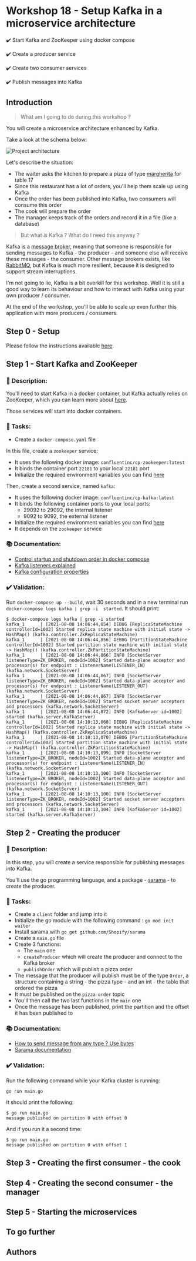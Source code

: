# Workshop 18 - Setup Kafka in a microservice architecture

:heavy_check_mark: Start Kafka and ZooKeeper using docker compose

:heavy_check_mark: Create a producer service

:heavy_check_mark: Create two consumer services

:heavy_check_mark: Publish messages into Kafka

## Introduction

> What am I going to do during this workshop ?

You will create a microservice architecture enhanced by Kafka.

Take a look at the schema below:

![Project architecture](../../.github/assets/software/kafka/architecture.png)

Let's describe the situation:
- The waiter asks the kitchen to prepare a pizza of type [margherita](https://www.marmiton.org/recettes/recette_la-pizza-margherita-recette-realisable-a-la-maison_335446.aspx) for table 17
- Since this restaurant has a lot of orders, you'll help them scale up using Kafka
- Once the order has been published into Kafka, two consumers will consume this order
- The cook will prepare the order
- The manager keeps track of the orders and record it in a file (like a database)

> But what *is* Kafka ? What do I need this anyway ?

Kafka is a [message broker](https://www.ibm.com/cloud/learn/message-brokers), meaning that someone is responsible for sending messages to Kafka - the producer - and someone else will receive these messages - the consumer.
Other message brokers exists, like [RabbitMQ](https://www.rabbitmq.com/), but Kafka is much more resilient, because it is designed to support stream interruptions.

I'm not going to lie, Kafka is a bit overkill for this workshop.
Well it is still a good way to learn its behaviour and how to interact with Kafka using your own producer / consumer.

At the end of the workshop, you'll be able to scale up even further this application with more producers / consumers.

## Step 0 - Setup

Please follow the instructions available [here](./SETUP.md).

## Step 1 - Start Kafka and ZooKeeper

### :bookmark_tabs: **Description**:
You'll need to start Kafka in a docker container, but Kafka actually relies on ZooKeeper, which you can learn more about [here](http://cloudurable.com/blog/kafka-architecture/index.html).

Those services will start into docker containers.

### :pushpin: **Tasks**:
- Create a `docker-compose.yaml` file

In this file, create a `zookeeper` service:
- It uses the following docker image: `confluentinc/cp-zookeeper:latest`
- It binds the container port `22181` to your local `22181` port
- Initialize the required environment variables you can find [here](https://docs.confluent.io/platform/current/installation/docker/config-reference.html#zk-configuration)

Then, create a second service, named `kafka`:
- It uses the following docker image: `confluentinc/cp-kafka:latest`
- It binds the following container ports to your local ports:
  - 29092 to 29092, the internal listener
  - 9092 to 9092, the external listener
- Initialize the required environment variables you can find [here](https://docs.confluent.io/platform/current/installation/docker/config-reference.html#confluent-ak-configuration)
- It depends on the `zookeeper` service

### :books: **Documentation**:

- [Control startup and shutdown order in docker compose](https://docs.docker.com/compose/startup-order/)
- [Kafka listeners explained](https://www.confluent.io/blog/kafka-listeners-explained/)
- [Kafka configuration properties](https://jaceklaskowski.gitbooks.io/apache-kafka/content/kafka-properties.html)

### :heavy_check_mark: **Validation**:

Run `docker-compose up --build`, wait 30 seconds and in a new terminal run `docker-compose logs kafka | grep -i 
started`. 
It should print:
```shell
$ docker-compose logs kafka | grep -i started
kafka_1      | [2021-08-08 14:06:44,854] DEBUG [ReplicaStateMachine controllerId=1002] Started replica state machine with initial state -> HashMap() (kafka.controller.ZkReplicaStateMachine)
kafka_1      | [2021-08-08 14:06:44,856] DEBUG [PartitionStateMachine controllerId=1002] Started partition state machine with initial state -> HashMap() (kafka.controller.ZkPartitionStateMachine)
kafka_1      | [2021-08-08 14:06:44,866] INFO [SocketServer listenerType=ZK_BROKER, nodeId=1002] Started data-plane acceptor and processor(s) for endpoint : ListenerName(LISTENER_IN) (kafka.network.SocketServer)
kafka_1      | [2021-08-08 14:06:44,867] INFO [SocketServer listenerType=ZK_BROKER, nodeId=1002] Started data-plane acceptor and processor(s) for endpoint : ListenerName(LISTENER_OUT) (kafka.network.SocketServer)
kafka_1      | [2021-08-08 14:06:44,867] INFO [SocketServer listenerType=ZK_BROKER, nodeId=1002] Started socket server acceptors and processors (kafka.network.SocketServer)
kafka_1      | [2021-08-08 14:06:44,872] INFO [KafkaServer id=1002] started (kafka.server.KafkaServer)
kafka_1      | [2021-08-08 14:10:13,068] DEBUG [ReplicaStateMachine controllerId=1002] Started replica state machine with initial state -> HashMap() (kafka.controller.ZkReplicaStateMachine)
kafka_1      | [2021-08-08 14:10:13,070] DEBUG [PartitionStateMachine controllerId=1002] Started partition state machine with initial state -> HashMap() (kafka.controller.ZkPartitionStateMachine)
kafka_1      | [2021-08-08 14:10:13,099] INFO [SocketServer listenerType=ZK_BROKER, nodeId=1002] Started data-plane acceptor and processor(s) for endpoint : ListenerName(LISTENER_IN) (kafka.network.SocketServer)
kafka_1      | [2021-08-08 14:10:13,100] INFO [SocketServer listenerType=ZK_BROKER, nodeId=1002] Started data-plane acceptor and processor(s) for endpoint : ListenerName(LISTENER_OUT) (kafka.network.SocketServer)
kafka_1      | [2021-08-08 14:10:13,100] INFO [SocketServer listenerType=ZK_BROKER, nodeId=1002] Started socket server acceptors and processors (kafka.network.SocketServer)
kafka_1      | [2021-08-08 14:10:13,104] INFO [KafkaServer id=1002] started (kafka.server.KafkaServer)
```

## Step 2 - Creating the producer

### :bookmark_tabs: **Description**:
In this step, you will create a service responsible for publishing messages into Kafka.

You'll use the go programming language, and a package - [sarama](https://github.com/Shopify/sarama) - to create the producer.

### :pushpin: **Tasks**:
- Create a `client` folder and jump into it
- Initialize the go module with the following command : `go mod init waiter`
- Install sarama with `go get github.com/Shopify/sarama`
- Create a `main.go` file
- Create 3 functions:
  - The `main` one
  - `createProducer` which will create the producer and connect to the Kafka broker
  - `publishOrder` which will publish a pizza order
- The message that the producer will publish must be of the type `Order`, a structure containing a string - the pizza 
  type - and an int - the table that ordered the pizza
- It must be published on the `pizza-order` topic
- You'll then call the two last functions in the `main` one
- Once the message has been published, print the partition and the offset it has been published to 

### :books: **Documentation**:
- [How to send message from any type ? Use bytes](https://pkg.go.dev/github.com/sclasen/sarama#ByteEncoder)
- [Sarama documentation](https://pkg.go.dev/github.com/sclasen/sarama#section-documentation)

### :heavy_check_mark: **Validation**:

Run the following command while your Kafka cluster is running:
```shell
go run main.go
```

It should print the following:
```shell
$ go run main.go
message published on partition 0 with offset 0
```

And if you run it a second time:
```shell
$ go run main.go
message published on partition 0 with offset 1
```

## Step 3 - Creating the first consumer - the cook

## Step 4 - Creating the second consumer - the manager

## Step 5 - Starting the microservices

## To go further

## Authors